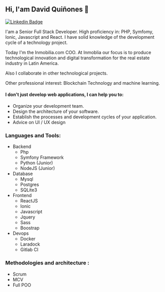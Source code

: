 ## Hi, I'am David Quiñones 👋

[![Linkedin Badge](https://img.shields.io/badge/-David%20Quiñones-blue?style=flat-square&logo=Linkedin&logoColor=white&link=https://www.linkedin.com/in/dqblanco)](https://www.linkedin.com/in/dqblanco)

I'am a Senior Full Stack Developer. High proficiency in: PHP, Symfomy, Ionic, Javascript and React. I have solid knowledge of the development cycle of a technology project.

Today I'm the Inmobilia.com COO. At Inmoblia our focus is to produce technological innovation and digital transformation for the real estate industry in Latin America.

Also I collaborate in other technological projects.

Other professional interest: Blockchain Technology and machine learning.

#### I don't just develop web applications, I can help you to:

- Organize your development team.
- Design the architecture of your software.
- Establish the processes and development cycles of your application.
- Advice on UI / UX design

### Languages and Tools:
- Backend
  - Php
  - Symfony Framework
  - Python (Junior)
  - NodeJS (Junior)
- Database  
  - Mysql
  - Postgres
  - SQLite3
- Frontend
  - ReactJS
  - Ionic
  - Javascript
  - Jquery
  - Sass
  - Boostrap
- Devops
  - Docker
  - Laradock
  - Gitlab CI

### Methodologies and architecture :
- Scrum
- MCV
- Full POO


<!--
**dqblanco/dqblanco** is a ✨ _special_ ✨ repository because its `README.md` (this file) appears on your GitHub profile.

Here are some ideas to get you started:

- 🔭 I’m currently working on ...
- 🌱 I’m currently learning ...
- 👯 I’m looking to collaborate on ...
- 🤔 I’m looking for help with ...
- 💬 Ask me about ...
- 📫 How to reach me: ...
- 😄 Pronouns: ...
- ⚡ Fun fact: ...
-->
